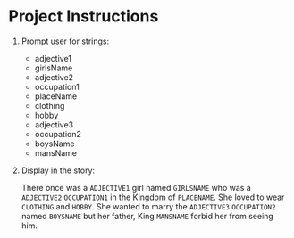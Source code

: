 # Project Instructions

1. Prompt user for strings:
    - adjective1
    - girlsName
    - adjective2
    - occupation1
    - placeName
    - clothing
    - hobby
    - adjective3
    - occupation2
    - boysName
    - mansName

1. Display in the story:

    There once was a `ADJECTIVE1` girl named `GIRLSNAME` who was a `ADJECTIVE2` `OCCUPATION1` in the Kingdom of `PLACENAME`. She loved to wear `CLOTHING` and `HOBBY`. She wanted to marry the `ADJECTIVE3` `OCCUPATION2` named `BOYSNAME` but her father, King `MANSNAME` forbid her from seeing him.